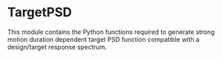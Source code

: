 # TargetPSD
This module contains the Python functions required to generate strong motion duration dependent target PSD function compatible with a design/target response spectrum. 
